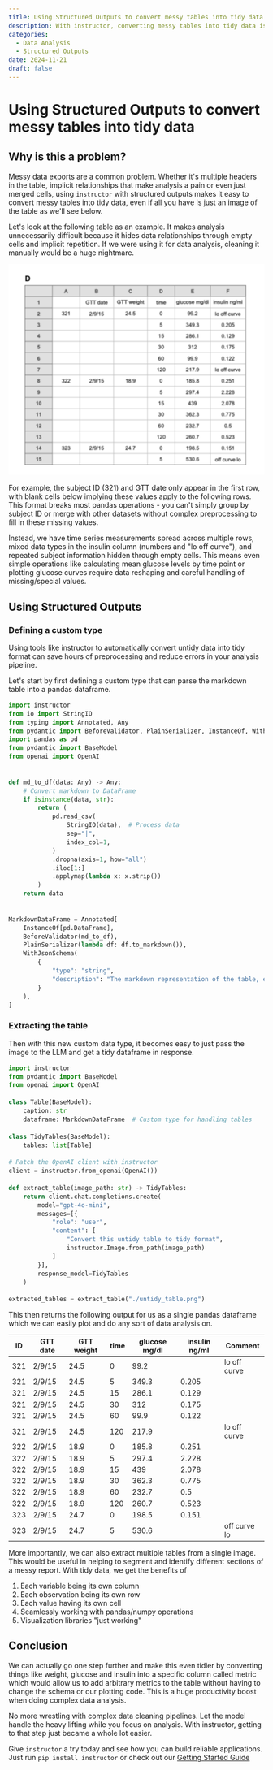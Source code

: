 ```yaml
---
title: Using Structured Outputs to convert messy tables into tidy data
description: With instructor, converting messy tables into tidy data is easy and fast
categories:
  - Data Analysis
  - Structured Outputs
date: 2024-11-21
draft: false
---
```


# Using Structured Outputs to convert messy tables into tidy data

## Why is this a problem?

Messy data exports are a common problem. Whether it's multiple headers in the table, implicit relationships that make analysis a pain or even just merged cells, using `instructor` with structured outputs makes it easy to convert messy tables into tidy data, even if all you have is just an image of the table as we'll see below.

Let's look at the following table as an example. It makes analysis unnecessarily difficult because it hides data relationships through empty cells and implicit repetition. If we were using it for data analysis, cleaning it manually would be a huge nightmare.

<!-- more -->

![](./img/untidy_table.png)

For example, the subject ID (321) and GTT date only appear in the first row, with blank cells below implying these values apply to the following rows. This format breaks most pandas operations - you can't simply group by subject ID or merge with other datasets without complex preprocessing to fill in these missing values.

Instead, we have time series measurements spread across multiple rows, mixed data types in the insulin column (numbers and "lo off curve"), and repeated subject information hidden through empty cells. This means even simple operations like calculating mean glucose levels by time point or plotting glucose curves require data reshaping and careful handling of missing/special values.

## Using Structured Outputs

### Defining a custom type

Using tools like instructor to automatically convert untidy data into tidy format can save hours of preprocessing and reduce errors in your analysis pipeline.

Let's start by first defining a custom type that can parse the markdown table into a pandas dataframe.

```python
import instructor
from io import StringIO
from typing import Annotated, Any
from pydantic import BeforeValidator, PlainSerializer, InstanceOf, WithJsonSchema
import pandas as pd
from pydantic import BaseModel
from openai import OpenAI


def md_to_df(data: Any) -> Any:
    # Convert markdown to DataFrame
    if isinstance(data, str):
        return (
            pd.read_csv(
                StringIO(data),  # Process data
                sep="|",
                index_col=1,
            )
            .dropna(axis=1, how="all")
            .iloc[1:]
            .applymap(lambda x: x.strip())
        )
    return data


MarkdownDataFrame = Annotated[
    InstanceOf[pd.DataFrame],
    BeforeValidator(md_to_df),
    PlainSerializer(lambda df: df.to_markdown()),
    WithJsonSchema(
        {
            "type": "string",
            "description": "The markdown representation of the table, each one should be tidy, do not try to join tables that should be seperate",
        }
    ),
]
```

### Extracting the table

Then with this new custom data type, it becomes easy to just pass the image to the LLM and get a tidy dataframe in response.

```python
import instructor
from pydantic import BaseModel
from openai import OpenAI

class Table(BaseModel):
    caption: str
    dataframe: MarkdownDataFrame  # Custom type for handling tables

class TidyTables(BaseModel):
    tables: list[Table]

# Patch the OpenAI client with instructor
client = instructor.from_openai(OpenAI())

def extract_table(image_path: str) -> TidyTables:
    return client.chat.completions.create(
        model="gpt-4o-mini",
        messages=[{
            "role": "user",
            "content": [
                "Convert this untidy table to tidy format",
                instructor.Image.from_path(image_path)
            ]
        }],
        response_model=TidyTables
    )

extracted_tables = extract_table("./untidy_table.png")
```

This then returns the following output for us as a single pandas dataframe which we can easily plot and do any sort of data analysis on.

| ID  | GTT date | GTT weight | time | glucose mg/dl | insulin ng/ml | Comment      |
| --- | -------- | ---------- | ---- | ------------- | ------------- | ------------ |
| 321 | 2/9/15   | 24.5       | 0    | 99.2          |               | lo off curve |
| 321 | 2/9/15   | 24.5       | 5    | 349.3         | 0.205         |              |
| 321 | 2/9/15   | 24.5       | 15   | 286.1         | 0.129         |              |
| 321 | 2/9/15   | 24.5       | 30   | 312           | 0.175         |              |
| 321 | 2/9/15   | 24.5       | 60   | 99.9          | 0.122         |              |
| 321 | 2/9/15   | 24.5       | 120  | 217.9         |               | lo off curve |
| 322 | 2/9/15   | 18.9       | 0    | 185.8         | 0.251         |              |
| 322 | 2/9/15   | 18.9       | 5    | 297.4         | 2.228         |              |
| 322 | 2/9/15   | 18.9       | 15   | 439           | 2.078         |              |
| 322 | 2/9/15   | 18.9       | 30   | 362.3         | 0.775         |              |
| 322 | 2/9/15   | 18.9       | 60   | 232.7         | 0.5           |              |
| 322 | 2/9/15   | 18.9       | 120  | 260.7         | 0.523         |              |
| 323 | 2/9/15   | 24.7       | 0    | 198.5         | 0.151         |              |
| 323 | 2/9/15   | 24.7       | 5    | 530.6         |               | off curve lo |

More importantly, we can also extract multiple tables from a single image. This would be useful in helping to segment and identify different sections of a messy report. With tidy data, we get the benefits of

1. Each variable being its own column
2. Each observation being its own row
3. Each value having its own cell
4. Seamlessly working with pandas/numpy operations
5. Visualization libraries "just working"

## Conclusion

We can actually go one step further and make this even tidier by converting things like weight, glucose and insulin into a specific column called metric which would allow us to add arbitrary metrics to the table without having to change the schema or our plotting code. This is a huge productivity boost when doing complex data analysis.

No more wrestling with complex data cleaning pipelines. Let the model handle the heavy lifting while you focus on analysis. With instructor, getting to that step just became a whole lot easier.

Give `instructor` a try today and see how you can build reliable applications. Just run `pip install instructor` or check out our [Getting Started Guide](../../index.md)

